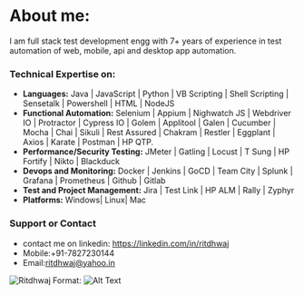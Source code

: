 # About me:
I am full stack test development engg with 7+ years of experience in test automation of web, mobile, api and desktop app automation.

### Technical Expertise on:
- **Languages:** Java | JavaScript | Python | VB Scripting | Shell Scripting | Sensetalk | Powershell | HTML | NodeJS
- **Functional Automation:** Selenium | Appium | Nighwatch JS | Webdriver IO | Protractor | Cypress IO | Golem | Applitool | Galen | Cucumber | Mocha | Chai | Sikuli | Rest Assured | Chakram | Restler | Eggplant | Axios | Karate | Postman | HP QTP.
- **Performance/Security Testing:** JMeter | Gatling | Locust | T Sung | HP Fortify | Nikto | Blackduck
- **Devops and Monitoring:** Docker | Jenkins | GoCD | Team City | Splunk | Grafana | Prometheus | Github | Gitlab
- **Test and Project Management:** Jira | Test Link | HP ALM | Rally | Zyphyr
- **Platforms:** Windows| Linux| Mac



### Support or Contact
* contact me on linkedin: https://linkedin.com/in/ritdhwaj
* Mobile:+91-7827230144
* Email:ritdhwaj@yahoo.in

![Ritdhwaj](/images/ritdhwaj.jpg)
Format: ![Alt Text](https://ritdhwaj.github.io)

